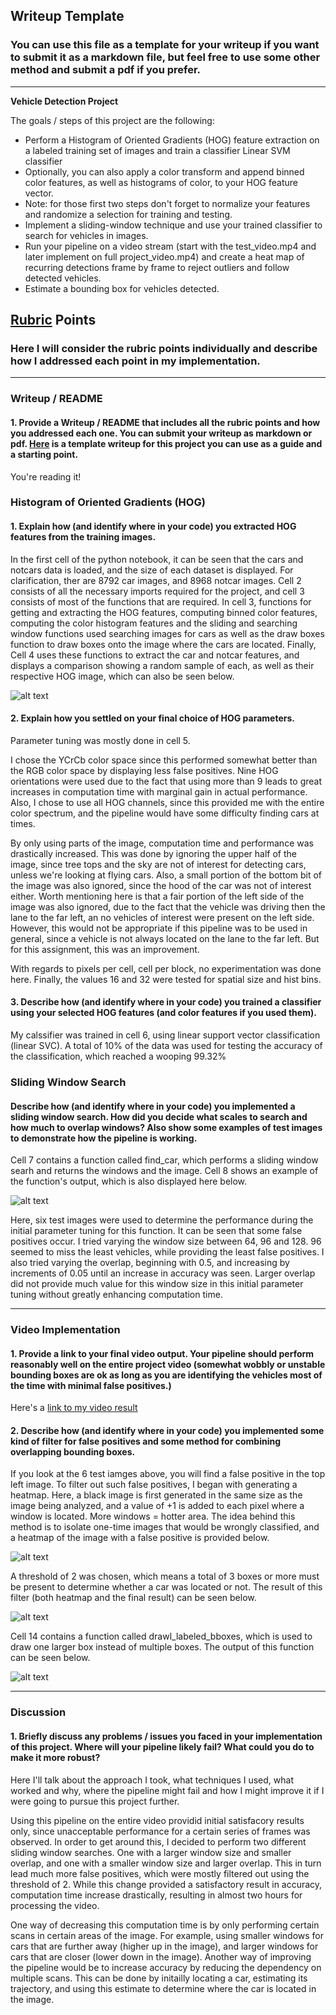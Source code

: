 ## Writeup Template
### You can use this file as a template for your writeup if you want to submit it as a markdown file, but feel free to use some other method and submit a pdf if you prefer.

---

**Vehicle Detection Project**

The goals / steps of this project are the following:

* Perform a Histogram of Oriented Gradients (HOG) feature extraction on a labeled training set of images and train a classifier Linear SVM classifier
* Optionally, you can also apply a color transform and append binned color features, as well as histograms of color, to your HOG feature vector. 
* Note: for those first two steps don't forget to normalize your features and randomize a selection for training and testing.
* Implement a sliding-window technique and use your trained classifier to search for vehicles in images.
* Run your pipeline on a video stream (start with the test_video.mp4 and later implement on full project_video.mp4) and create a heat map of recurring detections frame by frame to reject outliers and follow detected vehicles.
* Estimate a bounding box for vehicles detected.

[//]: # (Image References)
[image1]: ./example_imgs/HOG_img.png
[image2]: ./example_imgs/sliding_windows_test_imgs.png
[image3]: ./example_imgs/HOT_pre_filter.png
[image4]: ./example_imgs/HOT_5.png
[image5]: ./example_imgs/Window_5.png
[video1]: ./project_video.mp4
[result]: ./project_video_vehicle_detection.mp4

## [Rubric](https://review.udacity.com/#!/rubrics/513/view) Points
### Here I will consider the rubric points individually and describe how I addressed each point in my implementation.  

---
### Writeup / README

#### 1. Provide a Writeup / README that includes all the rubric points and how you addressed each one.  You can submit your writeup as markdown or pdf.  [Here](https://github.com/udacity/CarND-Vehicle-Detection/blob/master/writeup_template.md) is a template writeup for this project you can use as a guide and a starting point.  

You're reading it!

### Histogram of Oriented Gradients (HOG)

#### 1. Explain how (and identify where in your code) you extracted HOG features from the training images.
In the first cell of the python notebook, it can be seen that the cars and notcars data is loaded, and the size of each dataset is displayed. For clarification, ther are 8792 car images, and 8968 notcar images. Cell 2 consists of all the necessary imports required for the project, and cell 3 consists of most of the functions that are required. In cell 3, functions for getting and extracting the HOG features, computing binned color features, computing the color histogram features and the sliding and searching window functions used searching images for cars as well as the draw boxes function to draw boxes onto the image where the cars are located. Finally, Cell 4 uses these functions to extract the car and notcar features, and displays a comparison showing a random sample of each, as well as their respective HOG image, which can also be seen below.

![alt text][image1]

#### 2. Explain how you settled on your final choice of HOG parameters.
Parameter tuning was mostly done in cell 5.

I chose the YCrCb color space since this performed somewhat better than the RGB color space by displaying less false positives. Nine HOG orientations were used due to the fact that using more than 9 leads to great increases in computation time with marginal gain in actual performance. Also, I chose to use all HOG channels, since this provided me with the entire color spectrum, and the pipeline would have some difficulty finding cars at times. 

By only using parts of the image, computation time and performance was drastically increased. This was done by ignoring the upper half of the image, since tree tops and the sky are not of interest for detecting cars, unless we're looking at flying cars. Also, a small portion of the bottom bit of the image was also ignored, since the hood of the car was not of interest either. Worth mentioning here is that a fair portion of the left side of the image was also ignored, due to the fact that the vehicle was driving then the lane to the far left, an no vehicles of interest were present on the left side. However, this would not be appropriate if this pipeline was to be used in general, since a vehicle is not always located on the lane to the far left. But for this assignment, this was an improvement.


With regards to pixels per cell, cell per block, no experimentation was done here. Finally, the values 16 and 32 were tested for spatial size and hist bins. 

#### 3. Describe how (and identify where in your code) you trained a classifier using your selected HOG features (and color features if you used them).

My calssifier was trained in cell 6, using linear support vector classification (linear SVC). A total of 10% of the data was used for testing the accuracy of the classification, which reached a wooping 99.32%

### Sliding Window Search

#### Describe how (and identify where in your code) you implemented a sliding window search.  How did you decide what scales to search and how much to overlap windows? Also show some examples of test images to demonstrate how the pipeline is working.

Cell 7 contains a function called find_car, which performs a sliding window searh and returns the windows and the image. Cell 8 shows an example of the function's output, which is also displayed here below.

![alt text][image2]

Here, six test images were used to determine the performance during the initial parameter tuning for this function. It can be seen that some false positives occur. I tried varying the window size between 64, 96 and 128. 96 seemed to miss the least vehicles, while providing the least false positives. I also tried varying the overlap, beginning with 0.5, and increasing by increments of 0.05 until an increase in accuracy was seen. Larger overlap did not provide much value for this window size in this initial parameter tuning without greatly enhancing computation time.

---

### Video Implementation

#### 1. Provide a link to your final video output.  Your pipeline should perform reasonably well on the entire project video (somewhat wobbly or unstable bounding boxes are ok as long as you are identifying the vehicles most of the time with minimal false positives.)
Here's a [link to my video result](./project_video_vehicle_detection.mp4)


#### 2. Describe how (and identify where in your code) you implemented some kind of filter for false positives and some method for combining overlapping bounding boxes.

If you look at the 6 test iamges above, you will find a false positive in the top left image. To filter out such false positives, I began with generating a heatmap. Here, a black image is first generated in the same size as the image being analyzed, and a value of +1 is added to each pixel where a window is located. More windows = hotter area. The idea behind this method is to isolate one-time images that would be wrongly classified, and a heatmap of the image with a false positive is provided below.

![alt text][image3]

A threshold of 2 was chosen, which means a total of 3 boxes or more must be present to determine whether a car was located or not. The result of this filter (both heatmap and the final result) can be seen below.

![alt text][image4] 


Cell 14 contains a function called drawl_labeled_bboxes, which is used to draw one larger box instead of multiple boxes. The output of this function can be seen below.

![alt text][image5]

---

### Discussion

#### 1. Briefly discuss any problems / issues you faced in your implementation of this project.  Where will your pipeline likely fail?  What could you do to make it more robust?

Here I'll talk about the approach I took, what techniques I used, what worked and why, where the pipeline might fail and how I might improve it if I were going to pursue this project further.  

Using this pipeline on the entire video providid initial satisfacory results only, since unacceptable performance for a certain series of frames was observed. In order to get around this, I decided to perform two different sliding window searches. One with a larger window size and smaller overlap, and one with a smaller window size and larger overlap. This in turn lead much more false positives, which were mostly filtered out using the threshold of 2. While this change provided a satisfactory result in accuracy, computation time increase drastically, resulting in almost two hours for processing the video. 

One way of decreasing this computation time is by only performing certain scans in certain areas of the image. For example, using smaller windows for cars that are further away (higher up in the image), and larger windows for cars that are closer (lower down in the image). Another way of improving the pipeline would be to increase accuracy by reducing the dependency on multiple scans. This can be done by initailly locating a car, estimating its trajectory, and using this estimate to determine where the car is located in the image.
